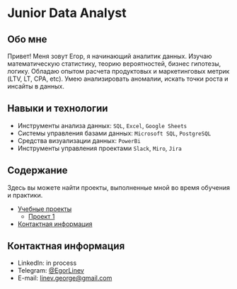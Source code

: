 # Junior Data Analyst

## Обо мне 

Привет! Меня зовут Егор, я начинающий аналитик данных. 
Изучаю математическую статистику, теорию вероятностей, бизнес гипотезы, логику. 
Обладаю опытом расчета продуктовых и маркетинговых метрик (LTV, LT, CPA, etc). 
Умею анализировать аномалии, искать точки роста и инсайты в данных.
<br>


## Навыки и технологии
- Инструменты анализа данных: ``SQL``, ``Excel``, ``Google Sheets``
- Системы управления базами данных: ``Microsoft SQL``, ``PostgreSQL``
- Средства визуализации данных: ``PowerBi``
- Инструменты управления проектами ``Slack``, ``Miro``, ``Jira``
  
## Содержание
Здесь вы можете найти проекты, выполненные мной во время обучения и практики.
<br>
- [Учебные проекты](#учебные-проекты)  
	+ [Проект 1](#проект-1)
- [Контактная информация](#контактная-информация)
 
## Контактная информация
- LinkedIn:  in process
- Telegram: [@EgorLinev](https://t.me/EgorLinev)
- E-mail: linev.george@gmail.com
